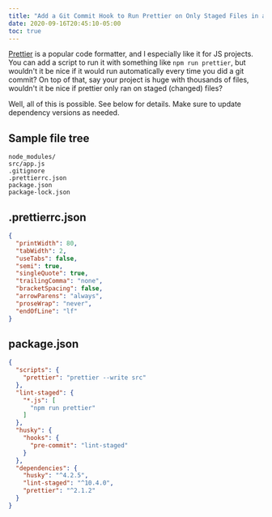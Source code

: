 ```yaml
---
title: "Add a Git Commit Hook to Run Prettier on Only Staged Files in a Node.js Project"
date: 2020-09-16T20:45:10-05:00
toc: true
---
```


[Prettier](https://www.npmjs.com/package/prettier) is a popular code formatter, and I especially like it for JS projects. You can add a script to run it with something like `npm run prettier`, but wouldn't it be nice if it would run automatically every time you did a git commit? On top of that, say your project is huge with thousands of files, wouldn't it be nice if prettier only ran on staged (changed) files?

<!--more-->

Well, all of this is possible. See below for details. Make sure to update dependency versions as needed.

## Sample file tree

```
node_modules/
src/app.js
.gitignore
.prettierrc.json
package.json
package-lock.json
```

## .prettierrc.json

```json
{
  "printWidth": 80,
  "tabWidth": 2,
  "useTabs": false,
  "semi": true,
  "singleQuote": true,
  "trailingComma": "none",
  "bracketSpacing": false,
  "arrowParens": "always",
  "proseWrap": "never",
  "endOfLine": "lf"
}
```

## package.json

```json
{
  "scripts": {
    "prettier": "prettier --write src"
  },
  "lint-staged": {
    "*.js": [
      "npm run prettier"
    ]
  },
  "husky": {
    "hooks": {
      "pre-commit": "lint-staged"
    }
  },
  "dependencies": {
    "husky": "^4.2.5",
    "lint-staged": "^10.4.0",
    "prettier": "^2.1.2"
  }
}
```
